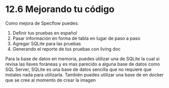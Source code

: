 # 12.6 Mejorando tu código

Como mejora de Specflow puedes:

1. Definir tus pruebas en español
2. Pasar información en forma de tabla en lugar de paso a paso
3. Agregar SQLite para las pruebas
4. Generando el reporte de tus pruebas con living doc

Para la base de datos en memoria, puedes utilizar una de SQLite la cual si revisa las llaves foráneas y es mas parecido a alguna base de datos como SQL Server, SQLite es una base de datos sencilla que no requiere que instales nada para utilizarla. También puedes utilizar una base de en docker que se cree al momento de crear la imagen





